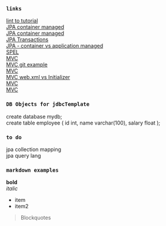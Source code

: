 ### `links`  
[lint to tutorial](https://www.javatpoint.com/spring-tutorial)  
[JPA container managed](https://www.baeldung.com/the-persistence-layer-with-spring-and-jpa)  
[JPA container managed](http://www.makble.com/jpa-configuration-in-spring-with-annotation-example)  
[JPA Transactions](https://en.wikibooks.org/wiki/Java_Persistence/Transactions)  
[JPA - container vs application managed](https://www.byteslounge.com/tutorials/container-vs-application-managed-entitymanager)  
[SPEL](https://dzone.com/articles/learn-spring-expression-language-with-examples)  
[MVC](https://auth0.com/blog/spring-5-embedded-tomcat-8-gradle-tutorial/)  
[MVC git example](https://github.com/auth0-blog/embedded-spring-5.git)  
[MVC](https://www.baeldung.com/spring-mvc-tutorial)  
[MVC web.xml vs Initializer](https://www.baeldung.com/spring-xml-vs-java-config)  
[MVC](https://crunchify.com/simplest-spring-mvc-hello-world-example-tutorial-spring-model-view-controller-tips/)  
[MVC](https://www.journaldev.com/14476/spring-mvc-example)  

### `DB Objects for jdbcTemplate`  
create database mydb;  
create table employee
(
  id int,
  name varchar(100),
  salary float
);

### `to do`  
jpa collection mapping  
jpa query lang  

### `markdown examples`
**bold**  
*italic*  
* item
* item2
> Blockquotes
